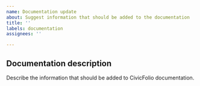 ```yaml
---
name: Documentation update
about: Suggest information that should be added to the documentation
title: ''
labels: documentation
assignees: ''

---
```


## Documentation description

Describe the information that should be added to CivicFolio documentation.
